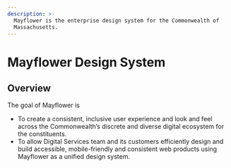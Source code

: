 ```yaml
---
description: >-
  Mayflower is the enterprise design system for the Commonwealth of
  Massachusetts.
---
```


# Mayflower Design System

## Overview

The goal of Mayflower is 

* To create a consistent, inclusive user experience and look and feel across the Commonwealth’s discrete and diverse digital ecosystem for the constituents.
* To allow Digital Services team and its customers efficiently design and build accessible, mobile-friendly and consistent web products using Mayflower as a unified design system.

  

